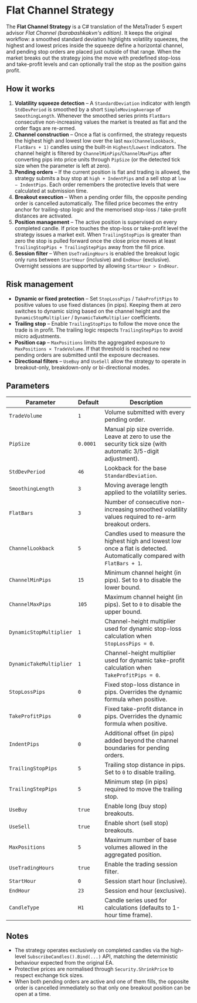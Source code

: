 # Flat Channel Strategy

The **Flat Channel Strategy** is a C# translation of the MetaTrader 5 expert advisor *Flat Channel (barabashkakvn's edition)*. It keeps the original workflow: a smoothed standard deviation highlights volatility squeezes, the highest and lowest prices inside the squeeze define a horizontal channel, and pending stop orders are placed just outside of that range. When the market breaks out the strategy joins the move with predefined stop-loss and take-profit levels and can optionally trail the stop as the position gains profit.

## How it works

1. **Volatility squeeze detection** – A `StandardDeviation` indicator with length `StdDevPeriod` is smoothed by a short `SimpleMovingAverage` of `SmoothingLength`. Whenever the smoothed series prints `FlatBars` consecutive non-increasing values the market is treated as flat and the order flags are re-armed.
2. **Channel construction** – Once a flat is confirmed, the strategy requests the highest high and lowest low over the last `max(ChannelLookback, FlatBars + 1)` candles using the built-in `Highest`/`Lowest` indicators. The channel height is filtered by `ChannelMinPips`/`ChannelMaxPips` after converting pips into price units through `PipSize` (or the detected tick size when the parameter is left at zero).
3. **Pending orders** – If the current position is flat and trading is allowed, the strategy submits a buy stop at `high + IndentPips` and a sell stop at `low − IndentPips`. Each order remembers the protective levels that were calculated at submission time.
4. **Breakout execution** – When a pending order fills, the opposite pending order is cancelled automatically. The filled price becomes the entry anchor for trailing-stop logic and the memorised stop-loss / take-profit distances are activated.
5. **Position management** – The active position is supervised on every completed candle. If price touches the stop-loss or take-profit level the strategy issues a market exit. When `TrailingStopPips` is greater than zero the stop is pulled forward once the close price moves at least `TrailingStopPips + TrailingStepPips` away from the fill price.
6. **Session filter** – When `UseTradingHours` is enabled the breakout logic only runs between `StartHour` (inclusive) and `EndHour` (exclusive). Overnight sessions are supported by allowing `StartHour > EndHour`.

## Risk management

- **Dynamic or fixed protection** – Set `StopLossPips` / `TakeProfitPips` to positive values to use fixed distances (in pips). Keeping them at zero switches to dynamic sizing based on the channel height and the `DynamicStopMultiplier` / `DynamicTakeMultiplier` coefficients.
- **Trailing stop** – Enable `TrailingStopPips` to follow the move once the trade is in profit. The trailing logic respects `TrailingStepPips` to avoid micro adjustments.
- **Position cap** – `MaxPositions` limits the aggregated exposure to `MaxPositions × TradeVolume`. If that threshold is reached no new pending orders are submitted until the exposure decreases.
- **Directional filters** – `UseBuy` and `UseSell` allow the strategy to operate in breakout-only, breakdown-only or bi-directional modes.

## Parameters

| Parameter | Default | Description |
|-----------|---------|-------------|
| `TradeVolume` | `1` | Volume submitted with every pending order. |
| `PipSize` | `0.0001` | Manual pip size override. Leave at zero to use the security tick size (with automatic 3/5-digit adjustment). |
| `StdDevPeriod` | `46` | Lookback for the base `StandardDeviation`. |
| `SmoothingLength` | `3` | Moving average length applied to the volatility series. |
| `FlatBars` | `3` | Number of consecutive non-increasing smoothed volatility values required to re-arm breakout orders. |
| `ChannelLookback` | `5` | Candles used to measure the highest high and lowest low once a flat is detected. Automatically compared with `FlatBars + 1`. |
| `ChannelMinPips` | `15` | Minimum channel height (in pips). Set to `0` to disable the lower bound. |
| `ChannelMaxPips` | `105` | Maximum channel height (in pips). Set to `0` to disable the upper bound. |
| `DynamicStopMultiplier` | `1` | Channel-height multiplier used for dynamic stop-loss calculation when `StopLossPips = 0`. |
| `DynamicTakeMultiplier` | `1` | Channel-height multiplier used for dynamic take-profit calculation when `TakeProfitPips = 0`. |
| `StopLossPips` | `0` | Fixed stop-loss distance in pips. Overrides the dynamic formula when positive. |
| `TakeProfitPips` | `0` | Fixed take-profit distance in pips. Overrides the dynamic formula when positive. |
| `IndentPips` | `0` | Additional offset (in pips) added beyond the channel boundaries for pending orders. |
| `TrailingStopPips` | `5` | Trailing stop distance in pips. Set to `0` to disable trailing. |
| `TrailingStepPips` | `5` | Minimum step (in pips) required to move the trailing stop. |
| `UseBuy` | `true` | Enable long (buy stop) breakouts. |
| `UseSell` | `true` | Enable short (sell stop) breakouts. |
| `MaxPositions` | `5` | Maximum number of base volumes allowed in the aggregated position. |
| `UseTradingHours` | `true` | Enable the trading session filter. |
| `StartHour` | `0` | Session start hour (inclusive). |
| `EndHour` | `23` | Session end hour (exclusive). |
| `CandleType` | `H1` | Candle series used for calculations (defaults to 1-hour time frame). |

## Notes

- The strategy operates exclusively on completed candles via the high-level `SubscribeCandles().Bind(...)` API, matching the deterministic behaviour expected from the original EA.
- Protective prices are normalised through `Security.ShrinkPrice` to respect exchange tick sizes.
- When both pending orders are active and one of them fills, the opposite order is cancelled immediately so that only one breakout position can be open at a time.
